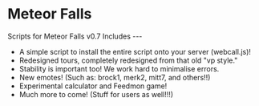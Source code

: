 Meteor Falls
=======

Scripts for Meteor Falls v0.7
Includes ---

* A simple script to install the entire script onto your server (webcall.js)!
* Redesigned tours, completely redesigned from that old "vp style."
* Stability is important too! We work hard to minimalise errors.
* New emotes! (Such as: brock1, merk2, mitt7, and others!!)
* Experimental calculator and Feedmon game!
* Much more to come! (Stuff for users as well!!!)
